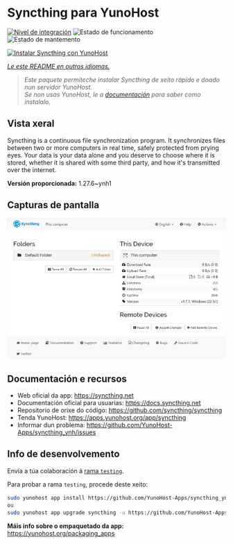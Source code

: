 <!--
NOTA: Este README foi creado automáticamente por <https://github.com/YunoHost/apps/tree/master/tools/readme_generator>
NON debe editarse manualmente.
-->

# Syncthing para YunoHost

[![Nivel de integración](https://dash.yunohost.org/integration/syncthing.svg)](https://dash.yunohost.org/appci/app/syncthing) ![Estado de funcionamento](https://ci-apps.yunohost.org/ci/badges/syncthing.status.svg) ![Estado de mantemento](https://ci-apps.yunohost.org/ci/badges/syncthing.maintain.svg)

[![Instalar Syncthing con YunoHost](https://install-app.yunohost.org/install-with-yunohost.svg)](https://install-app.yunohost.org/?app=syncthing)

*[Le este README en outros idiomas.](./ALL_README.md)*

> *Este paquete permíteche instalar Syncthing de xeito rápido e doado nun servidor YunoHost.*  
> *Se non usas YunoHost, le a [documentación](https://yunohost.org/install) para saber como instalalo.*

## Vista xeral

Syncthing is a continuous file synchronization program. It synchronizes files between two or more computers in real time, safely protected from prying eyes. Your data is your data alone and you deserve to choose where it is stored, whether it is shared with some third party, and how it's transmitted over the internet.


**Versión proporcionada:** 1.27.6~ynh1

## Capturas de pantalla

![Captura de pantalla de Syncthing](./doc/screenshots/screenshot1.png)

## Documentación e recursos

- Web oficial da app: <https://syncthing.net>
- Documentación oficial para usuarias: <https://docs.syncthing.net>
- Repositorio de orixe do código: <https://github.com/syncthing/syncthing>
- Tenda YunoHost: <https://apps.yunohost.org/app/syncthing>
- Informar dun problema: <https://github.com/YunoHost-Apps/syncthing_ynh/issues>

## Info de desenvolvemento

Envía a túa colaboración á [rama `testing`](https://github.com/YunoHost-Apps/syncthing_ynh/tree/testing).

Para probar a rama `testing`, procede deste xeito:

```bash
sudo yunohost app install https://github.com/YunoHost-Apps/syncthing_ynh/tree/testing --debug
ou
sudo yunohost app upgrade syncthing -u https://github.com/YunoHost-Apps/syncthing_ynh/tree/testing --debug
```

**Máis info sobre o empaquetado da app:** <https://yunohost.org/packaging_apps>
